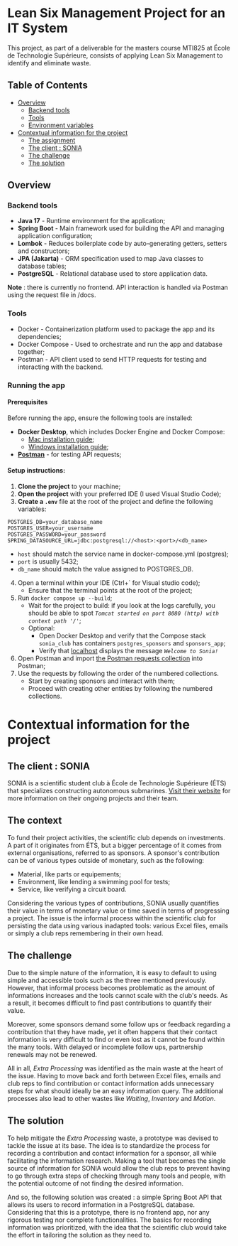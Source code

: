 # Lean Six Management Project for an IT System

This project, as part of a deliverable for the masters course MTI825 at École de Technologie Supérieure, consists of applying Lean Six Management to identify and eliminate waste.

## Table of Contents
- [Overview](#overview)
  - [Backend tools](#backend-tools)
  - [Tools](#tools)
  - [Environment variables](#environment-variables)
- [Contextual information for the project](#context)
  - [The assignment](#assignment)
  - [The client : SONIA](#client)
  - [The challenge](#challenge)
  - [The solution](#solution)

## Overview
### Backend tools
- **Java 17** - Runtime environment for the application;
- **Spring Boot** - Main framework used for building the API and managing application configuration;
- **Lombok** - Reduces boilerplate code by auto-generating getters, setters and constructors;
- **JPA (Jakarta)** - ORM specification used to map Java classes to database tables;
- **PostgreSQL** - Relational database used to store application data.

**Note** : there is currently no frontend. API interaction is handled via Postman using the request file in /docs.

### Tools
- Docker - Containerization platform used to package the app and its dependencies;
- Docker Compose - Used to orchestrate and run the app and database together;
- Postman - API client used to send HTTP requests for testing and interacting with the backend.

### Running the app
#### Prerequisites
Before running the app, ensure the following tools are installed:
- **Docker Desktop**, which includes Docker Engine and Docker Compose:
  - [Mac installation guide](https://docs.docker.com/desktop/setup/install/mac-install/);
  - [Windows installation guide](https://docs.docker.com/desktop/setup/install/windows-install/);
- [**Postman**](https://www.postman.com/downloads/) - for testing API requests;

#### Setup instructions:
1. **Clone the project** to your machine;
2. **Open the project** with your preferred IDE (I used Visual Studio Code);
3. **Create a `.env`** file at the root of the project and define the following variables:
  ```env
  POSTGRES_DB=your_database_name
  POSTGRES_USER=your_username
  POSTGRES_PASSWORD=your_password
  SPRING_DATASOURCE_URL=jdbc:postgresql://<host>:<port>/<db_name>
  ```
  - `host` should match the service name in docker-compose.yml (postgres);
  - `port` is usually 5432;
  - `db_name` should match the value assigned to POSTGRES_DB.
4. Open a terminal within your IDE (Ctrl+` for Visual studio code);
    - Ensure that the terminal points at the root of the project;
5. Run `docker compose up --build`;
    - Wait for the project to build: if you look at the logs carefully, you should be able to spot *`Tomcat started on port 8080 (http) with context path '/'`*;
    - Optional:
      - Open Docker Desktop and verify that the Compose stack `sonia_club` has containers `postgres_sponsors` and `sponsors_app`;
      - Verify that [localhost](http://localhost:8080) displays the message *`Welcome to Sonia!`*
6. Open Postman and import [the Postman requests collection](docs/Sonia.postman_collection.json) into Postman;
7. Use the requests by following the order of the numbered collections.
    - Start by creating sponsors and interact with them;
    - Proceed with creating other entities by following the numbered collections.


# Contextual information for the project
## The client : SONIA
SONIA is a scientific student club à École de Technologie Supérieure (ÉTS) that specializes constructing autonomous submarines. [Visit their website](https://sonia.etsmtl.ca/) for more information on their ongoing projects and their team.

## The context
To fund their project activities, the scientific club depends on investments. A part of it originates from ÉTS, but a bigger percentage of it comes from external organisations, referred to as sponsors. A sponsor's contribution can be of various types outside of monetary, such as the following:
- Material, like parts or equipements;
- Environment, like lending a swimming pool for tests;
- Service, like verifying a circuit board.

Considering the various types of contributions, SONIA usually quantifies their value in terms of monetary value or time saved in terms of progressing a project. The issue is the informal process within the scientific club for persisting the data using various inadapted tools: various Excel files, emails or simply a club reps remembering in their own head.

## The challenge
Due to the simple nature of the information, it is easy to default to using simple and accessible tools such as the three mentioned previously. However, that informal process becomes problematic as the amount of informations increases and the tools cannot scale with the club's needs. As a result, it becomes difficult to find past contributions to quantify their value.

Moreover, some sponsors demand some follow ups or feedback regarding a contribution that they have made, yet it often happens that their contact information is very difficult to find or even lost as it cannot be found within the many tools. With delayed or incomplete follow ups, partnership renewals may not be renewed.

All in all, _Extra Processing_ was identified as the main waste at the heart of the issue. Having to move back and forth between Excel files, emails and club reps to find contribution or contact information adds unnecessary steps for what should ideally be an easy information query. The additional processes also lead to other wastes like _Waiting_, _Inventory_ and _Motion_.

## The solution
To help mitigate the _Extra Processing_ waste, a prototype was devised to tackle the issue at its base. The idea is to standardize the process for recording a contribution and contact information for a sponsor, all while facilitating the information research. Making a tool that becomes the single source of information for SONIA would allow the club reps to prevent having to go through extra steps of checking through many tools and people, with the potential outcome of not finding the desired information.

And so, the following solution was created : a simple Spring Boot API that allows its users to record information in a PostgreSQL database. Considering that this is a prototype, there is no frontend app, nor any rigorous testing nor complete functionalities. The basics for recording information was prioritized, with the idea that the scientific club would take the effort in tailoring the solution as they need to.